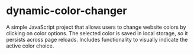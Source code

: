 # dynamic-color-changer
A simple JavaScript project that allows users to change website colors by clicking on color options. The selected color is saved in local storage, so it persists across page reloads. Includes functionality to visually indicate the active color choice.
